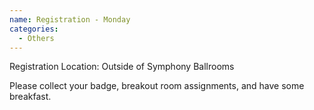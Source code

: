 ```yaml
---
name: Registration - Monday
categories:
  - Others
---
```


Registration Location: Outside of Symphony Ballrooms

Please collect your badge, breakout room assignments, and have some breakfast.